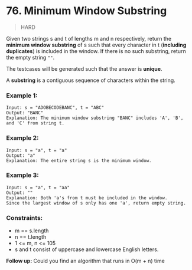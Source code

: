 # 76. Minimum Window Substring
> HARD

Given two strings s and t of lengths m and n respectively, return the **minimum window substring** of s such that every character in t (**including duplicates**) is included in the window. If there is no such substring, return the empty string ``""``.

The testcases will be generated such that the answer is **unique**.

A **substring** is a contiguous sequence of characters within the string.

### Example 1:
~~~
Input: s = "ADOBECODEBANC", t = "ABC"
Output: "BANC"
Explanation: The minimum window substring "BANC" includes 'A', 'B', and 'C' from string t.
~~~

### Example 2:
~~~
Input: s = "a", t = "a"
Output: "a"
Explanation: The entire string s is the minimum window.
~~~
### Example 3:
~~~
Input: s = "a", t = "aa"
Output: ""
Explanation: Both 'a's from t must be included in the window.
Since the largest window of s only has one 'a', return empty string.
~~~

### Constraints:

- m == s.length
- n == t.length
- 1 <= m, n <= 105
- s and t consist of uppercase and lowercase English letters.


**Follow up:** Could you find an algorithm that runs in O(m + n) time
